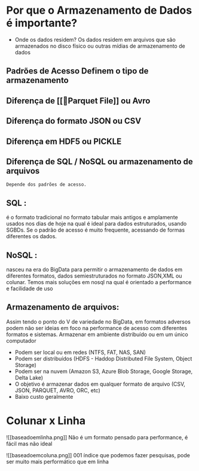 
# Por que o Armazenamento de Dados é importante?

- Onde os dados residem?
Os dados residem em arquivos que são armazenados no disco físico ou outras mídias de armazenamento de dados 

## Padrões de Acesso Definem o tipo de armazenamento 
## Diferença de [[📄Parquet File]] ou Avro
## Diferença do formato JSON ou CSV
## Diferença em HDF5 ou PICKLE
## Diferença de SQL / NoSQL ou armazenamento de arquivos

	Depende dos padrões de acesso.

## SQL : 
é o formato tradicional no formato tabular mais antigos e amplamente usados nos dias de hoje na qual é ideal para dados estruturados, usando SGBDs.
Se o padrão de acesso é muito frequente, acessando de formas diferentes os dados.

## NoSQL : 
nasceu na era do BigData para permitir o armazenamento de dados em diferentes formatos, dados semiestruturados no formato JSON,XML ou colunar.
Temos mais soluções em nosql na qual é orientado a performance e facilidade de uso

## Armazenamento de arquivos:
Assim tendo o ponto do V de variedade no BigData, em formatos adversos podem não ser ideias em foco na performance de acesso com diferentes formatos e sistemas. Armazenar em ambiente distribuído ou em um único computador 

- Podem ser local ou em redes (NTFS, FAT, NAS, SAN)
- Podem ser distribuídos (HDFS - Haddop Distributed File System, Object Storage)
- Podem ser na nuvem (Amazon S3, Azure Blob Storage, Google Storage, Delta Lake)
- O objetivo é armazenar dados em qualquer formato de arquivo (CSV, JSON, PARQUET, AVRO, ORC, etc)
- Baixo custo geralmente

# Colunar x Linha 

![[baseadoemlinha.png]]
Não é um formato pensado para performance, é fácil mas não ideal

![[baseadoemcoluna.png]]
001 índice que podemos fazer pesquisas, pode ser muito mais performático que em linha